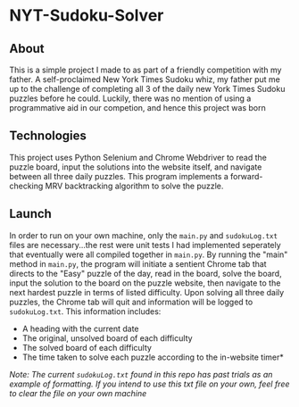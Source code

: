 # NYT-Sudoku-Solver

## About

This is a simple project I made to as part of a friendly competition with my father. A self-proclaimed New York Times Sudoku whiz, my father put me up to the challenge of completing all 3 of the daily new York Times Sudoku puzzles before he could. Luckily, there was no mention of using a programmative aid in our competion, and hence this project was born

## Technologies

This project uses Python Selenium and Chrome Webdriver to read the puzzle board, input the solutions into the website itself, and navigate between all three daily puzzles.
This program implements a forward-checking MRV backtracking algorithm to solve the puzzle.

## Launch
In order to run on your own machine, only the `main.py` and `sudokuLog.txt` files are necessary...the rest were unit tests I had implemented seperately that eventually were all compiled together in `main.py`. By running the "main" method
in `main.py`, the program will initiate a sentient Chrome tab that directs to the "Easy" puzzle of the day, read in the board, solve the board, input the solution to the board on the puzzle website, then navigate to the next hardest puzzle in terms of listed difficulty.
Upon solving all three daily puzzles, the Chrome tab will quit and information will be logged to `sudokuLog.txt`. This information includes:

- A heading with the current date 
- The original, unsolved board of each difficulty
- The solved board of each difficulty
- The time taken to solve each puzzle according to the in-website timer*

*Note: The current `sudokuLog.txt` found in this repo has past trials as an example of formatting. If you intend to use this txt file on your own, feel free to clear the file on your own machine*
